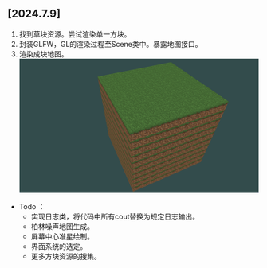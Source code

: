 ## [2024.7.9]
1. 找到草块资源。尝试渲染单一方块。
2. 封装GLFW，GL的渲染过程至Scene类中。暴露地图接口。
3. 渲染成块地图。
   ![img](../images/docs/zya/1.png)

- Todo ：
  - 实现日志类，将代码中所有cout替换为规定日志输出。
  - 柏林噪声地图生成。
  - 屏幕中心准星绘制。
  - 界面系统的选定。
  - 更多方块资源的搜集。